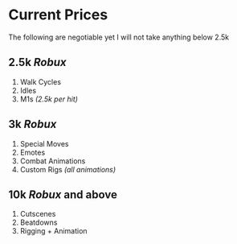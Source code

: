 <h1> Current Prices </h1>
The following are negotiable yet I will not take anything below 2.5k

## 2.5k *Robux*

1. Walk Cycles
2. Idles
3. M1s *(2.5k per hit)*

## 3k *Robux*

1. Special Moves
2. Emotes
3. Combat Animations
4. Custom Rigs *(all animations)*

## 10k *Robux* and above 

1. Cutscenes
2. Beatdowns
3. Rigging + Animation 